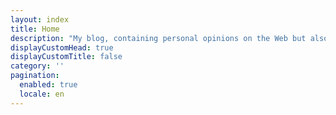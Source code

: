 ```yaml
---
layout: index
title: Home
description: "My blog, containing personal opinions on the Web but also on my life as a parent and a citizen."
displayCustomHead: true
displayCustomTitle: false
category: ''
pagination: 
  enabled: true
  locale: en
---
```


